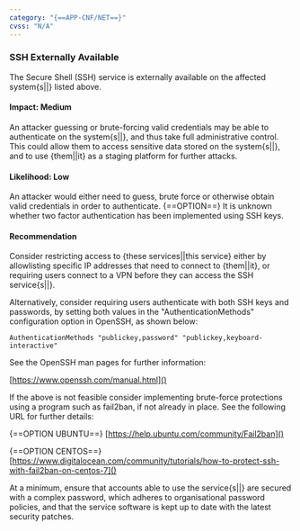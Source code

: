 ```yaml
---
category: "{==APP-CNF/NET==}"
cvss: "N/A"
---
```

### SSH Externally Available
The Secure Shell (SSH) service is externally available on the affected system{s||} listed above.
#### Impact: Medium
An attacker guessing or brute-forcing valid credentials may be able to authenticate on the system{s||}, and thus take full administrative control. This could allow them to access sensitive data stored on the system{s||}, and to use {them||it} as a staging platform for further attacks.
#### Likelihood: Low
An attacker would either need to guess, brute force or otherwise obtain valid credentials in order to authenticate. {==OPTION==} It is unknown whether two factor authentication has been implemented using SSH keys.
#### Recommendation
Consider restricting access to {these services||this service} either by allowlisting specific IP addresses that need to connect to {them||it}, or requiring users connect to a VPN before they can access the SSH service{s||}.

Alternatively, consider requiring users authenticate with both SSH keys and passwords, by setting both values in the "AuthenticationMethods" configuration option in OpenSSH, as shown below:

```
AuthenticationMethods "publickey,password" "publickey,keyboard-interactive"
```

See the OpenSSH man pages for further information:

[https://www.openssh.com/manual.html]()

If the above is not feasible consider implementing brute-force protections using a program such as fail2ban, if not already in place. See the following URL for further details:

{==OPTION UBUNTU==} [https://help.ubuntu.com/community/Fail2ban]()

{==OPTION CENTOS==} [https://www.digitalocean.com/community/tutorials/how-to-protect-ssh-with-fail2ban-on-centos-7]()

At a minimum, ensure that accounts able to use the service{s||} are secured with a complex password, which adheres to organisational password policies, and that the service software is kept up to date with the latest security patches.
